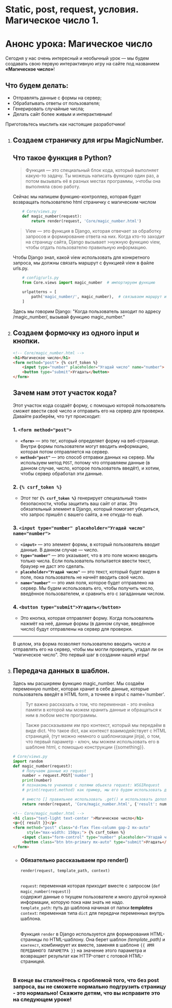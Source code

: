 # Static, post, request, условия. Магическое число 1.
# Анонс урока: Магическое число

Сегодня у нас очень интересный и необычный урок — мы будем создавать свою первую интерактивную игру на сайте под названием **«Магическое число»**!

## Что будем делать:
- Отправлять данные с формы на сервер;
- Обрабатывать ответы от пользователя;
- Генерировать случайные числа;
- Делать сайт более живым и интерактивным!

Приготовьтесь мыслить как настоящие разработчики!


1.  ## Создаем страничку для игры MagicNumber.
    ## Что такое функция в Python?

    >Функция — это специальный блок кода, который выполняет какую-то задачу. Ты можешь написать функцию один раз, а потом вызывать её в разных местах программы,       >чтобы она выполняла свою работу.

    Сейчас мы напишем функцию-контроллер, которая будет возвращать пользователю html страничку с магическим числом
    
    ```python
        # Core/views.py
        def magic_number(request):
            return render(request, 'Core/magic_number.html')
    ```
    >View — это функция в Django, которая отвечает за обработку запросов и формирование ответа на них. Когда кто-то заходит на страницу сайта, Django вызывает         >нужную функцию view, чтобы отдать пользователю правильную информацию.

    Чтобы Django знал, какой view использовать для конкретного запроса, мы должны связать маршрут с функцией view в файле urls.py.
    
    ```python
        # config/urls.py
        from Core.views import magic_number  # импортируем функцию
        
        urlpatterns = [
            path('magic_number/', magic_number),  # связываем маршрут и функцию
        ]
    ```
    Здесь мы говорим Django: "Когда пользователь заходит по адресу /magic_number/, вызывай функцию magic_number."
    
1.  ## Создаем формочку из одного input и кнопки.

    ```html
    <!-- Core/magic_number.html -->
    <h1>Магическое число</h1>
    <form method="post"> {% csrf_token %} 
        <input type="number" placeholder="Угадай число" name="number">
        <button type="submit">Угадать</button>
    </form>
    ```
    ## Зачем нам этот участок кода?

    Этот участок кода создаёт форму, с помощью которой пользователь сможет ввести своё число и отправить его на сервер для проверки. Давайте разберём, что тут         происходит:
    
    ### 1. `<form method="post">`
    
    - **`<form>`** — это тег, который определяет форму на веб-странице. Внутри формы пользователи могут вводить информацию, которая потом отправляется на сервер.
    - **`method="post"`** — это способ отправки данных на сервер. Мы используем метод `POST`, потому что отправляем данные (в данном случае, число, которое            пользователь введёт), и хотим, чтобы сервер обработал эти данные.
    
    ### 2. `{% csrf_token %}`
    
    - Этот тег **`{% csrf_token %}`** генерирует специальный токен безопасности, чтобы защитить ваш сайт от атак. Это обязательный элемент в Django, который            помогает убедиться, что запрос пришёл с вашего сайта, а не откуда-то ещё.
    
    ### 3. `<input type="number" placeholder="Угадай число" name="number">`
    
    - **`<input>`** — это элемент формы, в который пользователь вводит данные. В данном случае — число.
    - **`type="number"`** — это указывает, что в это поле можно вводить только числа. Если пользователь попытается ввести текст, браузер не даст это сделать.
    - **`placeholder="Угадай число"`** — это текст, который будет виден в поле, пока пользователь не начнёт вводить своё число.
    - **`name="number"`** — это имя поля, которое будет отправлено на сервер. Мы будем использовать его, чтобы получить число, введённое пользователем, и сравнить     его с загаданным числом.
    
    ### 4. `<button type="submit">Угадать</button>`
    
    - Это кнопка, которая отправляет форму. Когда пользователь нажмёт на неё, данные формы (в данном случае, введённое число) будут отправлены на сервер для             проверки.
    
    ---
    
    В целом, эта форма позволяет пользователю вводить число и отправлять его на сервер, чтобы мы могли проверить, угадал ли он "магическое число". Это первый шаг      в создании нашей игры!


4.  ## Передача данных в шаблон.
    Здесь мы расширяем функцию magic_number. Мы создаём переменную number, которая хранит в себе данные, которые пользователь
    введёт в HTML form, а точнее в input с name='number'.
    >Тут важно рассказать о том, что переменная - это ячейка памяти в которой мы можем хранить данные и обращаться к ним в любом месте программы.
    
    >Также рассказываем им про контекст, который мы передаём в виде dict. Что такое dict, как контекст взаимодействует с HTML страницей,
    >(тут можно немного о шаблонизации jinja), о том, что первый параметр - ключ, мы можем использовать его в шаблоне html, с помощью
    >конструкции {{something}}.
    ```python
    # Core/views.py
    import random
    def magic_number(request):
        # Получаем данные из request
        number = request.POST['number']
        print(number)
        # познакомьте учеников с полями обьекта request: WSGIRequest 
        # print(request.method) как пример, мы его будем использовать далее.
    
        # вместо [] правильнее использовать .get() и использовать дополнительные проверки, 'ошибка' допущена специально.
        return render(request, 'Core/magic_number.html', {'result': number})
    ```
    ```html
    <!-- Core/magic_number.html -->
    <h1 class="text-light text-center ">Магическое число</h1>
    <p>{{ result }}</p>
    <form method="post" class="d-flex flex-column gap-2 mx-auto"
          style="max-width: 150px;"> {% csrf_token %}
        <input class="form-control" type="number" placeholder="Угадай число" name="number">
        <button class="btn btn-primary mx-auto" type="submit">Угадать</button>
    </form>
    ```
    *   ### Обязательно рассказываем про render()
        `render(request, template_path, context)`<br><br>
    
        `request`: переменная которая приходит вместе с запросом (`def magic_number(request)`)<br>
        содержит данные о ткущем пользователе и много другой нужной информации, которую пока нам знать не надо.<br>
        `template_path`: путь до шаблона начиная от папки **_templates_**<br>
        `context`: переменная типа `dict` для передачи переменных внутрь шаблона.<br><br>
    
        Функция `render` в Django используется для формирования HTML-страницы по HTML-шаблону. 
        Она берет шаблон *(template_path)* и `контекст`, комбинирует их вместе,
        заменяя в шаблоне `{{ ИМЯ ПЕРЕДАННОГО ПАРАМЕТРА }}` на значение этого параметра
        и возвращает результат как HTTP-ответ с готовой HTML-страницей.<br><br>
    
    ### В конце вы сталкнётесь с проблемой того, что без post запроса, вы не сможете нормально подгрузить страницу - это нормально! Скажите детям, что вы исправите это на следующем уроке!        
    

